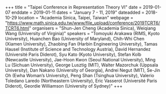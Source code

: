 +++
title = "Taipei Conference in Representation Theory VI"
date = 2019-01-07
enddate = 2019-01-11
dates = "January 7 - 11, 2019"
dateadded = 2018-10-29
location = "Academia Sinica, Taipei, Taiwan"
webpage = "https://www.math.sinica.edu.tw/www/file_upload/conference/2019TCRT6/TCRT6.html"
organisers = "Shun-Jen Cheng (Academia Sinica), Weiqiang Wang (University of Virginia)"
speakers = "Tomoyuki Arakawa (RIMS, Kyoto University), Huanchen Bao (University of Maryland), Chih-Whi Chen (Xiamen University), Zhaobing Fan (Harbin Engineering University), Tamas Hausel (Institute of Science and Technology Austria), David Hernandez (Université Paris Diderot), Syu Kato (Kyoto University), Stefan Kolb (Newcastle University), Jae-Hoon Kwon (Seoul National University), Ming Lu (Sichuan University), George Lusztig (MIT), Walter Mazorchuk (Uppsala University), Dan Nakano (University of Georgia), Andrei Negut (MIT), Se-Jin Oh (Ewha Woman’s University), Peng Shan (Tsinghua University), Valerio Toledano Laredo (Northeastern University), Eric Vasserot (Université Paris Diderot), Geordie Williamson (University of Sydney)"
+++
